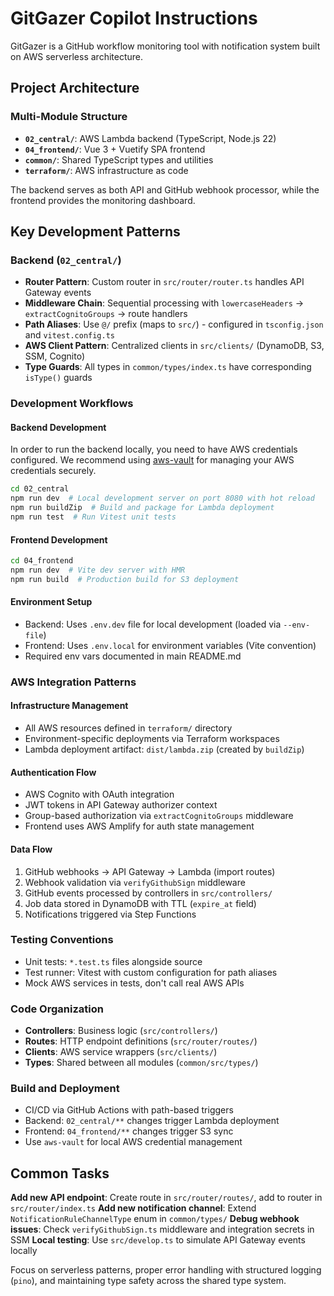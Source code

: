 # GitGazer Copilot Instructions

GitGazer is a GitHub workflow monitoring tool with notification system built on AWS serverless architecture.

## Project Architecture

### Multi-Module Structure

- **`02_central/`**: AWS Lambda backend (TypeScript, Node.js 22)
- **`04_frontend/`**: Vue 3 + Vuetify SPA frontend
- **`common/`**: Shared TypeScript types and utilities
- **`terraform/`**: AWS infrastructure as code

The backend serves as both API and GitHub webhook processor, while the frontend provides the monitoring dashboard.

## Key Development Patterns

### Backend (`02_central/`)

- **Router Pattern**: Custom router in `src/router/router.ts` handles API Gateway events
- **Middleware Chain**: Sequential processing with `lowercaseHeaders` → `extractCognitoGroups` → route handlers
- **Path Aliases**: Use `@/` prefix (maps to `src/`) - configured in `tsconfig.json` and `vitest.config.ts`
- **AWS Client Pattern**: Centralized clients in `src/clients/` (DynamoDB, S3, SSM, Cognito)
- **Type Guards**: All types in `common/types/index.ts` have corresponding `isType()` guards

### Development Workflows

#### Backend Development

In order to run the backend locally, you need to have AWS credentials configured. We recommend using [aws-vault](https://github.com/99designs/aws-vault) for managing your AWS credentials securely.

```bash
cd 02_central
npm run dev  # Local development server on port 8080 with hot reload
npm run buildZip  # Build and package for Lambda deployment
npm run test  # Run Vitest unit tests
```

#### Frontend Development

```bash
cd 04_frontend
npm run dev  # Vite dev server with HMR
npm run build  # Production build for S3 deployment
```

#### Environment Setup

- Backend: Uses `.env.dev` file for local development (loaded via `--env-file`)
- Frontend: Uses `.env.local` for environment variables (Vite convention)
- Required env vars documented in main README.md

### AWS Integration Patterns

#### Infrastructure Management

- All AWS resources defined in `terraform/` directory
- Environment-specific deployments via Terraform workspaces
- Lambda deployment artifact: `dist/lambda.zip` (created by `buildZip`)

#### Authentication Flow

- AWS Cognito with OAuth integration
- JWT tokens in API Gateway authorizer context
- Group-based authorization via `extractCognitoGroups` middleware
- Frontend uses AWS Amplify for auth state management

#### Data Flow

1. GitHub webhooks → API Gateway → Lambda (import routes)
2. Webhook validation via `verifyGithubSign` middleware
3. GitHub events processed by controllers in `src/controllers/`
4. Job data stored in DynamoDB with TTL (`expire_at` field)
5. Notifications triggered via Step Functions

### Testing Conventions

- Unit tests: `*.test.ts` files alongside source
- Test runner: Vitest with custom configuration for path aliases
- Mock AWS services in tests, don't call real AWS APIs

### Code Organization

- **Controllers**: Business logic (`src/controllers/`)
- **Routes**: HTTP endpoint definitions (`src/router/routes/`)
- **Clients**: AWS service wrappers (`src/clients/`)
- **Types**: Shared between all modules (`common/src/types/`)

### Build and Deployment

- CI/CD via GitHub Actions with path-based triggers
- Backend: `02_central/**` changes trigger Lambda deployment
- Frontend: `04_frontend/**` changes trigger S3 sync
- Use `aws-vault` for local AWS credential management

## Common Tasks

**Add new API endpoint**: Create route in `src/router/routes/`, add to router in `src/router/index.ts`
**Add new notification channel**: Extend `NotificationRuleChannelType` enum in `common/types/`
**Debug webhook issues**: Check `verifyGithubSign.ts` middleware and integration secrets in SSM
**Local testing**: Use `src/develop.ts` to simulate API Gateway events locally

Focus on serverless patterns, proper error handling with structured logging (`pino`), and maintaining type safety across the shared type system.
